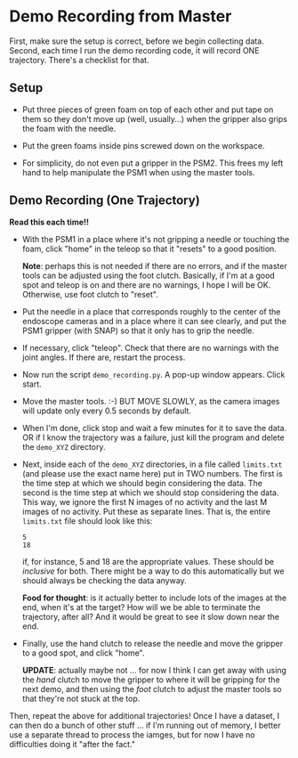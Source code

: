 # Demo Recording from Master

First, make sure the setup is correct, before we begin collecting data. Second,
each time I run the demo recording code, it will record ONE trajectory. There's
a checklist for that.


## Setup

- Put three pieces of green foam on top of each other and put tape on them so
  they don't move up (well, usually...) when the gripper also grips the foam
  with the needle.

- Put the green foams inside pins screwed down on the workspace.

- For simplicity, do not even put a gripper in the PSM2. This frees my left hand
  to help manipulate the PSM1 when using the master tools.


## Demo Recording (One Trajectory)

**Read this each time!!**

- With the PSM1 in a place where it's not gripping a needle or touching the
  foam, click "home" in the teleop so that it "resets" to a good position.

  **Note**: perhaps this is not needed if there are no errors, and if the master
  tools can be adjusted using the foot clutch. Basically, if I'm at a good spot
  and teleop is on and there are no warnings, I hope I will be OK. Otherwise,
  use foot clutch to "reset".

- Put the needle in a place that corresponds roughly to the center of the
  endoscope cameras and in a place where it can see clearly, and put the PSM1
  gripper (with SNAP) so that it only has to grip the needle.

- If necessary, click "teleop". Check that there are no warnings with the joint
  angles. If there are, restart the process.

- Now run the script `demo_recording.py`. A pop-up window appears. Click start.

- Move the master tools. :-) BUT MOVE SLOWLY, as the camera images will update
  only every 0.5 seconds by default.

- When I'm done, click stop and wait a few minutes for it to save the data. OR
  if I know the trajectory was a failure, just kill the program and delete the
  `demo_XYZ` directory.

- Next, inside each of the `demo_XYZ` directories, in a file called `limits.txt`
  (and please use the exact name here) put in TWO numbers. The first is the time
  step at which we should begin considering the data. The second is the time
  step at which we should stop considering the data. This way, we ignore the
  first N images of no activity and the last M images of no activity. Put these
  as separate lines. That is, the entire `limits.txt` file should look like
  this:

  ```
  5
  18
  ```

  if, for instance, 5 and 18 are the appropriate values. These should be
  *inclusive* for both. There might be a way to do this automatically but we
  should always be checking the data anyway.

  **Food for thought**: is it actually better to include lots of the images at
  the end, when it's at the target? How will we be able to terminate the
  trajectory, after all? And it would be great to see it slow down near the end.

- Finally, use the hand clutch to release the needle and move the gripper to a
  good spot, and click "home".

  **UPDATE**: actually maybe not ... for now I think I can get away with using
  the *hand* clutch to move the gripper to where it will be gripping for the
  next demo, and then using the *foot* clutch to adjust the master tools so that
  they're not stuck at the top.

Then, repeat the above for additional trajectories! Once I have a dataset, I can
then do a bunch of other stuff ... if I'm running out of memory, I better use a
separate thread to process the iamges, but for now I have no difficulties doing
it "after the fact."
